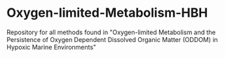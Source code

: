# Oxygen-limited-Metabolism-HBH
Repository for all methods found in "Oxygen-limited Metabolism and the Persistence of Oxygen Dependent Dissolved Organic Matter (ODDOM) in Hypoxic Marine Environments"
